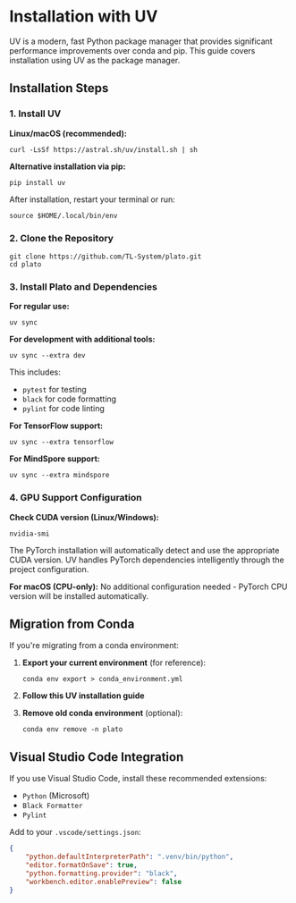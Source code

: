 # Installation with UV

UV is a modern, fast Python package manager that provides significant performance improvements over conda and pip. This guide covers installation using UV as the package manager.

## Installation Steps

### 1. Install UV

**Linux/macOS (recommended):**
```shell
curl -LsSf https://astral.sh/uv/install.sh | sh
```

**Alternative installation via pip:**
```shell
pip install uv
```

After installation, restart your terminal or run:
```shell
source $HOME/.local/bin/env
```

### 2. Clone the Repository

```shell
git clone https://github.com/TL-System/plato.git
cd plato
```

### 3. Install Plato and Dependencies

**For regular use:**
```shell
uv sync
```

**For development with additional tools:**
```shell
uv sync --extra dev
```
This includes:
- `pytest` for testing
- `black` for code formatting
- `pylint` for code linting

**For TensorFlow support:**
```shell
uv sync --extra tensorflow
```

**For MindSpore support:**
```shell
uv sync --extra mindspore
```

### 4. GPU Support Configuration

**Check CUDA version (Linux/Windows):**
```shell
nvidia-smi
```

The PyTorch installation will automatically detect and use the appropriate CUDA version. UV handles PyTorch dependencies intelligently through the project configuration.

**For macOS (CPU-only):**
No additional configuration needed - PyTorch CPU version will be installed automatically.



## Migration from Conda

If you're migrating from a conda environment:

1. **Export your current environment** (for reference):
   ```shell
   conda env export > conda_environment.yml
   ```

2. **Follow this UV installation guide**

3. **Remove old conda environment** (optional):
   ```shell
   conda env remove -n plato
   ```


## Visual Studio Code Integration

If you use Visual Studio Code, install these recommended extensions:
- `Python` (Microsoft)
- `Black Formatter`
- `Pylint`

Add to your `.vscode/settings.json`:
```json
{
    "python.defaultInterpreterPath": ".venv/bin/python",
    "editor.formatOnSave": true,
    "python.formatting.provider": "black",
    "workbench.editor.enablePreview": false
}
```


